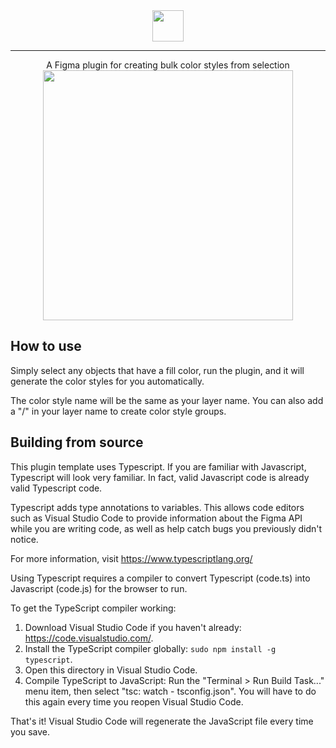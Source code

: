 <div align="center">

<img align="center" height="50" src="https://user-images.githubusercontent.com/35271042/62403727-34380180-b544-11e9-844a-6fe8d3779c4d.png" />
<hr>
A Figma plugin for creating bulk color styles from selection

<img align="center" width="400" src="https://user-images.githubusercontent.com/35271042/62403691-fd61eb80-b543-11e9-821d-b38e240cff17.png" />

</div>

## How to use
Simply select any objects that have a fill color, run the plugin, and it will generate the color styles for you automatically. 

The color style name will be the same as your layer name. You can also add a "/" in your layer name to create color style groups.

## Building from source
This plugin template uses Typescript. If you are familiar with Javascript, Typescript will
look very familiar. In fact, valid Javascript code is already valid Typescript code.

Typescript adds type annotations to variables. This allows code editors such as Visual Studio Code
to provide information about the Figma API while you are writing code, as well as help catch bugs
you previously didn't notice.

For more information, visit https://www.typescriptlang.org/

Using Typescript requires a compiler to convert Typescript (code.ts) into Javascript (code.js)
for the browser to run.

To get the TypeScript compiler working:

1. Download Visual Studio Code if you haven't already: https://code.visualstudio.com/.
2. Install the TypeScript compiler globally: `sudo npm install -g typescript`.
3. Open this directory in Visual Studio Code.
4. Compile TypeScript to JavaScript: Run the "Terminal > Run Build Task..." menu item,
    then select "tsc: watch - tsconfig.json". You will have to do this again every time
    you reopen Visual Studio Code.

That's it! Visual Studio Code will regenerate the JavaScript file every time you save.
